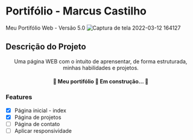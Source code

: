 # Portifólio - Marcus Castilho
 Meu Portifólio Web - Versão 5.0
![Captura de tela 2022-03-12 164127](https://user-images.githubusercontent.com/61066188/158032572-63e8a551-626b-46cc-b063-7b2b41db2f24.png)


## Descrição do Projeto
<p align="center">Uma página WEB com o intuito de aprensentar, de forma estruturada, minhas habilidades e projetos.</p>

<h4 align="center"> 
	🚧  Meu portifólio 🚀 Em construção...  🚧
</h4>

### Features

- [x] Página inicial - index
- [x] Página de projetos
- [ ] Página de contato
- [ ] Aplicar responsividade
